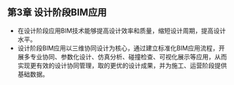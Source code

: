 ## 第3章 设计阶段BIM应用
- 在设计阶段应用BIM技术能够提高设计效率和质量，缩短设计周期，提高设计水平。
- 设计阶段BIM应用以三维协同设计为核心，通过建立标准化BIM应用流程，开展多专业协同、参数化设计、仿真分析、碰撞检查、可视化展示等应用，从而实现更有效的设计协同管理，取的更优的设计成果，并为施工、运营阶段提供基础数据。